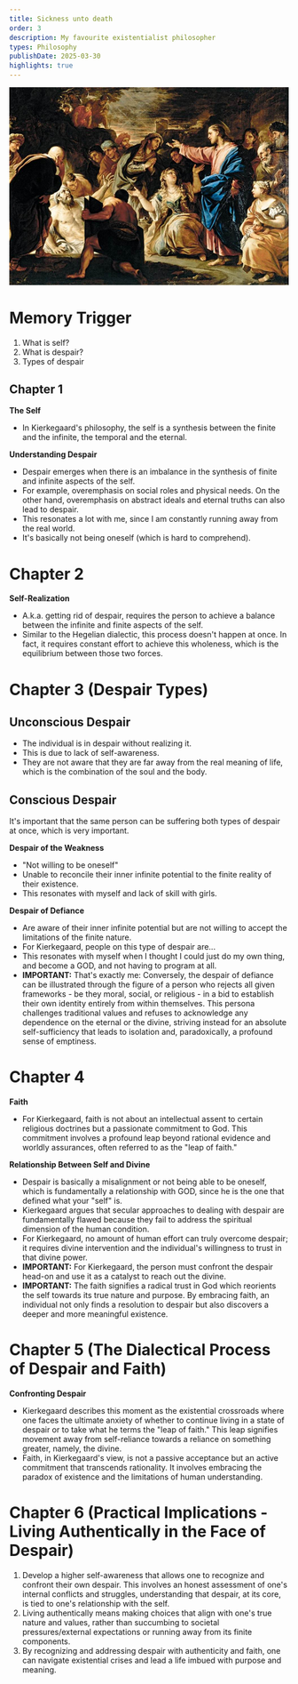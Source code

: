 ```yaml
---
title: Sickness unto death
order: 3
description: My favourite existentialist philosopher
types: Philosophy
publishDate: 2025-03-30
highlights: true
---
```


![alt text](image.png)

# Memory Trigger

1. What is self?
2. What is despair?
3. Types of despair

## Chapter 1

**The Self**
- In Kierkegaard's philosophy, the self is a synthesis between the finite and the infinite, the temporal and the eternal.

**Understanding Despair**
- Despair emerges when there is an imbalance in the synthesis of finite and infinite aspects of the self.
- For example, overemphasis on social roles and physical needs. On the other hand, overemphasis on abstract ideals and eternal truths can also lead to despair.
- This resonates a lot with me, since I am constantly running away from the real world.
- It's basically not being oneself (which is hard to comprehend).

# Chapter 2

**Self-Realization**
- A.k.a. getting rid of despair, requires the person to achieve a balance between the infinite and finite aspects of the self.
- Similar to the Hegelian dialectic, this process doesn't happen at once. In fact, it requires constant effort to achieve this wholeness, which is the equilibrium between those two forces.

# Chapter 3 (Despair Types)

## Unconscious Despair
- The individual is in despair without realizing it.
- This is due to lack of self-awareness.
- They are not aware that they are far away from the real meaning of life, which is the combination of the soul and the body.

## Conscious Despair

It's important that the same person can be suffering both types of despair at once, which is very important.

**Despair of the Weakness**
- "Not willing to be oneself"
- Unable to reconcile their inner infinite potential to the finite reality of their existence.
- This resonates with myself and lack of skill with girls.

**Despair of Defiance**
- Are aware of their inner infinite potential but are not willing to accept the limitations of the finite nature.
- For Kierkegaard, people on this type of despair are...
- This resonates with myself when I thought I could just do my own thing, and become a GOD, and not having to program at all.
- **IMPORTANT:** That's exactly me: Conversely, the despair of defiance can be illustrated through the figure of a person who rejects all given frameworks - be they moral, social, or religious - in a bid to establish their own identity entirely from within themselves. This persona challenges traditional values and refuses to acknowledge any dependence on the eternal or the divine, striving instead for an absolute self-sufficiency that leads to isolation and, paradoxically, a profound sense of emptiness.

# Chapter 4

**Faith**
- For Kierkegaard, faith is not about an intellectual assent to certain religious doctrines but a passionate commitment to God. This commitment involves a profound leap beyond rational evidence and worldly assurances, often referred to as the "leap of faith."

**Relationship Between Self and Divine**
- Despair is basically a misalignment or not being able to be oneself, which is fundamentally a relationship with GOD, since he is the one that defined what your "self" is.
- Kierkegaard argues that secular approaches to dealing with despair are fundamentally flawed because they fail to address the spiritual dimension of the human condition.
- For Kierkegaard, no amount of human effort can truly overcome despair; it requires divine intervention and the individual's willingness to trust in that divine power.
- **IMPORTANT:** For Kierkegaard, the person must confront the despair head-on and use it as a catalyst to reach out the divine.
- **IMPORTANT:** The faith signifies a radical trust in God which reorients the self towards its true nature and purpose. By embracing faith, an individual not only finds a resolution to despair but also discovers a deeper and more meaningful existence.

# Chapter 5 (The Dialectical Process of Despair and Faith)

**Confronting Despair**
- Kierkegaard describes this moment as the existential crossroads where one faces the ultimate anxiety of whether to continue living in a state of despair or to take what he terms the "leap of faith." This leap signifies movement away from self-reliance towards a reliance on something greater, namely, the divine.
- Faith, in Kierkegaard's view, is not a passive acceptance but an active commitment that transcends rationality. It involves embracing the paradox of existence and the limitations of human understanding.

# Chapter 6 (Practical Implications - Living Authentically in the Face of Despair)

1. Develop a higher self-awareness that allows one to recognize and confront their own despair. This involves an honest assessment of one's internal conflicts and struggles, understanding that despair, at its core, is tied to one's relationship with the self.
2. Living authentically means making choices that align with one's true nature and values, rather than succumbing to societal pressures/external expectations or running away from its finite components.
3. By recognizing and addressing despair with authenticity and faith, one can navigate existential crises and lead a life imbued with purpose and meaning.

